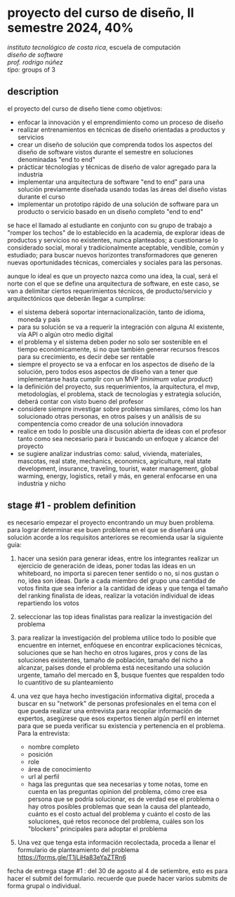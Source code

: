 # proyecto del curso de diseño, II semestre 2024, 40%
_instituto tecnológico de costa rica_, escuela de computación  
_diseño de software_  
_prof. rodrigo núñez_  
_tipo:_ groups of 3


## description
el proyecto del curso de diseño tiene como objetivos: 

- enfocar la innovación y el emprendimiento como un proceso de diseño
- realizar entrenamientos en técnicas de diseño orientadas a productos y servicios
- crear un diseño de solución que comprenda todos los aspectos del diseño de software vistos durante el semestre en soluciones denominadas "end to end"
- prácticar técnologías y técnicas de diseño de valor agregado para la industria
- implementar una arquitectura de software "end to end" para una solución previamente diseñada usando todas las áreas del diseño vistas durante el curso
- implementar un prototipo rápido de una solución de software para un producto o servicio basado en un diseño completo "end to end"

se hace el llamado al estudiante en conjunto con su grupo de trabajo a "romper los techos" de lo establecido en la academia, de explorar ideas de productos y servicios no existentes, nunca planteados; a cuestionarse lo considerado social, moral y tradicionalmente aceptable, vendible, común y estudiado; para buscar nuevos horizontes transformadores que generen nuevas oportunidades técnicas, comerciales y sociales para las personas. 

aunque lo ideal es que un proyecto nazca como una idea, la cual, será el norte con el que se define una arquitectura de software, en este caso, se van a delimitar ciertos requerimientos técnicos, de producto/servicio y arquitectónicos que deberán llegar a cumplirse:

- el sistema deberá soportar internacionalización, tanto de idioma, moneda y país
- para su solución se va a requerir la integración con alguna AI existente, vía API o algún otro medio digital
- el problema y el sistema deben poder no solo ser sostenible en el tiempo económicamente, si no que también generar recursos frescos para su crecimiento, es decir debe ser rentable
- siempre el proyecto se va a enfocar en los aspectos de diseño de la solución, pero todos esos aspectos de diseño van a tener que implementarse hasta cumplir con un MVP (_minimum value product_)
- la definición del proyecto, sus requerimientos,  la arquitectura, el mvp, metodologías, el problema, stack de tecnologías y estrategia solución, deberá contar con visto bueno del profesor
- considere siempre investigar sobre problemas similares, cómo los han solucionado otras personas, en otros países y un análisis de su compentencia como creador de una solución innovadora
- realice en todo lo posible una discusión abierta de ideas con el profesor tanto como sea necesario para ir buscando un enfoque y alcance del proyecto
- se sugiere analizar industrias como: salud, vivienda, materiales, mascotas, real state, mechanics, economics, agriculture, real state development, insurance, traveling, tourist, water management, global warming, energy, logistics, retail y más, en general enfocarse en una industria y nicho

## stage #1 - problem definition

es necesario empezar el proyecto encontrando un muy buen problema. para lograr determinar ese buen problema en el que se diseñará una solución acorde a los requisitos anteriores se recomienda usar la siguiente guía:

1. hacer una sesión para generar ideas, entre los integrantes realizar un ejercicio de generación de ideas, poner todas las ideas en un whiteboard, no importa si parecen tener sentido o no, si nos gustan o no, idea son ideas. Darle a cada miembro del grupo una cantidad de votos finita que sea inferior a la cantidad de ideas y que tenga el tamaño del ranking finalista de ideas, realizar la votación individual de ideas repartiendo los votos

2. seleccionar las top ideas finalistas para realizar la investigación del problema

3. para realizar la investigación del problema utilice todo lo posible que encuentre en internet, enfóquese en encontrar explicaciones técnicas, soluciones que se han hecho en otros lugares, pros y cons de las soluciones existentes, tamaño de población, tamaño del nicho a alcanzar, países donde el problema está necesitando una solución urgente, tamaño del mercado en $, busque fuentes que respalden todo lo cuantitivo de su planteamiento

4. una vez que haya hecho investigación informativa digital, proceda a buscar en su "network" de personas profesionales en el tema con el que pueda realizar una entrevista para recopilar información de expertos, asegúrese que esos expertos tienen algún perfil en internet para que se pueda verificar su existencia y pertenencia en el problema. Para la entrevista:
    - nombre completo
    - posición
    - role
    - área de conocimiento
    - url al perfil
    - haga las preguntas que sea necesarias y tome notas, tome en cuenta en las preguntas opinion del problema, cómo cree esa persona que se podría solucionar, es de verdad ese el problema o hay otros posibles problemas que sean la causa del planteado, cuánto es el costo actual del problema y cuánto el costo de las soluciones, qué retos reconoce del problema, cuáles son los "blockers" principales para adoptar el problema

5. Una vez que tenga esta información recolectada, proceda a llenar el formulario de planteamiento del problema https://forms.gle/T1jLiHa83eYaZTRn6

fecha de entrega stage #1 : del 30 de agosto al 4 de setiembre, esto es para hacer el submit del formulario. recuerde que puede hacer varios submits de forma grupal o individual. 

